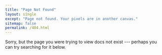 ```yaml
---
title: "Page Not Found"
layout: single
except: "Page not found. Your pixels are in another canvas."
sitemap: false
permalink: /404.html
---
```


Sorry, but the page you were trying to view docs not exist --- perhaps you can try searching for it below.

<script type="text/javascript">
    var GOOG_FIXURL_LANG = 'en';
    var GOOG_FIXURL_SITE = '{{ site.url }}'
</script>
<script type="text/javascript"
    src="//linkhelp.clients.google.com/tbproxy/lh/wm/fixurl.js">
</script>